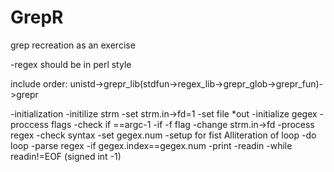 GrepR
=====

grep recreation as an exercise

-regex should be in perl style

include order:
unistd->grepr_lib(stdfun->regex_lib->grepr_glob->grepr_fun)->grepr

-initialization
	-initilize strm
	-set strm.in->fd=1
	-set file *out
	-initialize gegex
-proccess flags
	-check if ==argc-1
	-if -f flag
		-change strm.in->fd
-process regex
	-check syntax
	-set gegex.num
-setup for fist Alliteration of loop
-do loop
	-parse regex
		-if gegex.index==gegex.num
			-print
	-readin
-while readin!=EOF (signed int -1)
